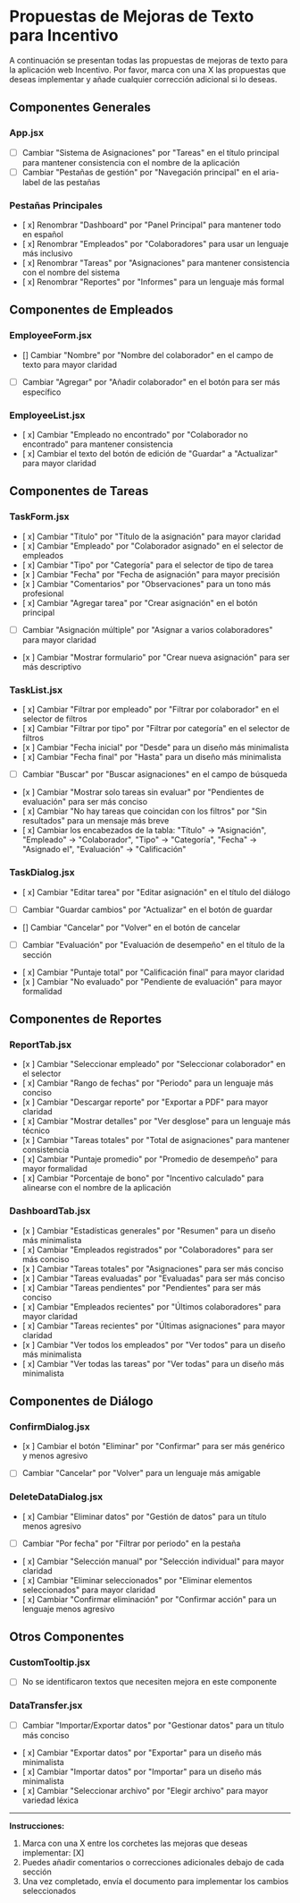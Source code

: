 # Propuestas de Mejoras de Texto para Incentivo

A continuación se presentan todas las propuestas de mejoras de texto para la aplicación web Incentivo. Por favor, marca con una X las propuestas que deseas implementar y añade cualquier corrección adicional si lo deseas.

## Componentes Generales

### App.jsx

- [ ] Cambiar "Sistema de Asignaciones" por "Tareas" en el título principal para mantener consistencia con el nombre de la aplicación
- [ ] Cambiar "Pestañas de gestión" por "Navegación principal" en el aria-label de las pestañas

### Pestañas Principales

- [ x] Renombrar "Dashboard" por "Panel Principal" para mantener todo en español
- [ x] Renombrar "Empleados" por "Colaboradores" para usar un lenguaje más inclusivo
- [ x] Renombrar "Tareas" por "Asignaciones" para mantener consistencia con el nombre del sistema
- [ x] Renombrar "Reportes" por "Informes" para un lenguaje más formal

## Componentes de Empleados

### EmployeeForm.jsx

- [] Cambiar "Nombre" por "Nombre del colaborador" en el campo de texto para mayor claridad
- [ ] Cambiar "Agregar" por "Añadir colaborador" en el botón para ser más específico

### EmployeeList.jsx

- [ x] Cambiar "Empleado no encontrado" por "Colaborador no encontrado" para mantener consistencia
- [ x] Cambiar el texto del botón de edición de "Guardar" a "Actualizar" para mayor claridad

## Componentes de Tareas

### TaskForm.jsx

- [ x] Cambiar "Título" por "Título de la asignación" para mayor claridad
- [ x] Cambiar "Empleado" por "Colaborador asignado" en el selector de empleados
- [ x] Cambiar "Tipo" por "Categoría" para el selector de tipo de tarea
- [x ] Cambiar "Fecha" por "Fecha de asignación" para mayor precisión
- [x ] Cambiar "Comentarios" por "Observaciones" para un tono más profesional
- [ x] Cambiar "Agregar tarea" por "Crear asignación" en el botón principal
- [ ] Cambiar "Asignación múltiple" por "Asignar a varios colaboradores" para mayor claridad
- [x ] Cambiar "Mostrar formulario" por "Crear nueva asignación" para ser más descriptivo

### TaskList.jsx

- [ x] Cambiar "Filtrar por empleado" por "Filtrar por colaborador" en el selector de filtros
- [ x] Cambiar "Filtrar por tipo" por "Filtrar por categoría" en el selector de filtros
- [x ] Cambiar "Fecha inicial" por "Desde" para un diseño más minimalista
- [ x] Cambiar "Fecha final" por "Hasta" para un diseño más minimalista
- [ ] Cambiar "Buscar" por "Buscar asignaciones" en el campo de búsqueda
- [x ] Cambiar "Mostrar solo tareas sin evaluar" por "Pendientes de evaluación" para ser más conciso
- [ x] Cambiar "No hay tareas que coincidan con los filtros" por "Sin resultados" para un mensaje más breve
- [ x] Cambiar los encabezados de la tabla: "Título" → "Asignación", "Empleado" → "Colaborador", "Tipo" → "Categoría", "Fecha" → "Asignado el", "Evaluación" → "Calificación"

### TaskDialog.jsx

- [ x] Cambiar "Editar tarea" por "Editar asignación" en el título del diálogo
- [ ] Cambiar "Guardar cambios" por "Actualizar" en el botón de guardar
- [] Cambiar "Cancelar" por "Volver" en el botón de cancelar
- [ ] Cambiar "Evaluación" por "Evaluación de desempeño" en el título de la sección
- [ x] Cambiar "Puntaje total" por "Calificación final" para mayor claridad
- [x ] Cambiar "No evaluado" por "Pendiente de evaluación" para mayor formalidad

## Componentes de Reportes

### ReportTab.jsx

- [x ] Cambiar "Seleccionar empleado" por "Seleccionar colaborador" en el selector
- [ x] Cambiar "Rango de fechas" por "Periodo" para un lenguaje más conciso
- [x ] Cambiar "Descargar reporte" por "Exportar a PDF" para mayor claridad
- [ x] Cambiar "Mostrar detalles" por "Ver desglose" para un lenguaje más técnico
- [x ] Cambiar "Tareas totales" por "Total de asignaciones" para mantener consistencia
- [ x] Cambiar "Puntaje promedio" por "Promedio de desempeño" para mayor formalidad
- [ x] Cambiar "Porcentaje de bono" por "Incentivo calculado" para alinearse con el nombre de la aplicación

### DashboardTab.jsx

- [x ] Cambiar "Estadísticas generales" por "Resumen" para un diseño más minimalista
- [ x] Cambiar "Empleados registrados" por "Colaboradores" para ser más conciso
- [x ] Cambiar "Tareas totales" por "Asignaciones" para ser más conciso
- [x ] Cambiar "Tareas evaluadas" por "Evaluadas" para ser más conciso
- [ x] Cambiar "Tareas pendientes" por "Pendientes" para ser más conciso
- [ x] Cambiar "Empleados recientes" por "Últimos colaboradores" para mayor claridad
- [ x] Cambiar "Tareas recientes" por "Últimas asignaciones" para mayor claridad
- [x ] Cambiar "Ver todos los empleados" por "Ver todos" para un diseño más minimalista
- [ x] Cambiar "Ver todas las tareas" por "Ver todas" para un diseño más minimalista

## Componentes de Diálogo

### ConfirmDialog.jsx

- [x ] Cambiar el botón "Eliminar" por "Confirmar" para ser más genérico y menos agresivo
- [ ] Cambiar "Cancelar" por "Volver" para un lenguaje más amigable

### DeleteDataDialog.jsx

- [ x] Cambiar "Eliminar datos" por "Gestión de datos" para un título menos agresivo
- [ ] Cambiar "Por fecha" por "Filtrar por periodo" en la pestaña
- [ x] Cambiar "Selección manual" por "Selección individual" para mayor claridad
- [ x] Cambiar "Eliminar seleccionados" por "Eliminar elementos seleccionados" para mayor claridad
- [ x] Cambiar "Confirmar eliminación" por "Confirmar acción" para un lenguaje menos agresivo

## Otros Componentes

### CustomTooltip.jsx

- [ ] No se identificaron textos que necesiten mejora en este componente

### DataTransfer.jsx

- [ ] Cambiar "Importar/Exportar datos" por "Gestionar datos" para un título más conciso
- [ x] Cambiar "Exportar datos" por "Exportar" para un diseño más minimalista
- [ x] Cambiar "Importar datos" por "Importar" para un diseño más minimalista
- [ x] Cambiar "Seleccionar archivo" por "Elegir archivo" para mayor variedad léxica

---

**Instrucciones:**
1. Marca con una X entre los corchetes las mejoras que deseas implementar: [X]
2. Puedes añadir comentarios o correcciones adicionales debajo de cada sección
3. Una vez completado, envía el documento para implementar los cambios seleccionados